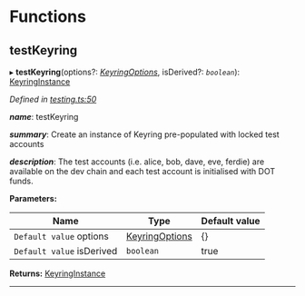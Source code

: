 

# Functions

<a id="testkeyring"></a>

##  testKeyring

▸ **testKeyring**(options?: *[KeyringOptions](_types_.md#keyringoptions)*, isDerived?: *`boolean`*): [KeyringInstance](../interfaces/_types_.keyringinstance.md)

*Defined in [testing.ts:50](https://github.com/polkadot-js/common/blob/2ff60b8/packages/keyring/src/testing.ts#L50)*

*__name__*: testKeyring

*__summary__*: Create an instance of Keyring pre-populated with locked test accounts

*__description__*: The test accounts (i.e. alice, bob, dave, eve, ferdie) are available on the dev chain and each test account is initialised with DOT funds.

**Parameters:**

| Name | Type | Default value |
| ------ | ------ | ------ |
| `Default value` options | [KeyringOptions](_types_.md#keyringoptions) |  {} |
| `Default value` isDerived | `boolean` | true |

**Returns:** [KeyringInstance](../interfaces/_types_.keyringinstance.md)

___


